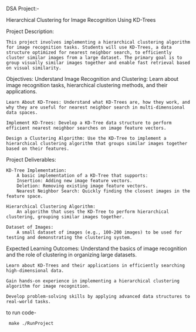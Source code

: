 DSA Project:-

Hierarchical Clustering for Image Recognition Using KD-Trees

Project Description:

    This project involves implementing a hierarchical clustering algorithm for image recognition tasks. Students will use KD-Trees, a data structure optimized for nearest neighbor search, to efficiently cluster similar images from a large dataset. The primary goal is to group visually similar images together and enable fast retrieval based on visual similarity.

Objectives:
    Understand Image Recognition and Clustering: Learn about image recognition tasks, hierarchical clustering methods, and their applications.

    Learn About KD-Trees: Understand what KD-Trees are, how they work, and why they are useful for nearest neighbor search in multi-dimensional data spaces.

    Implement KD-Trees: Develop a KD-Tree data structure to perform efficient nearest neighbor searches on image feature vectors.

    Design a Clustering Algorithm: Use the KD-Tree to implement a hierarchical clustering algorithm that groups similar images together based on their features.

Project Deliverables:

    KD-Tree Implementation:
        A basic implementation of a KD-Tree that supports:
        Insertion: Adding new image feature vectors.
        Deletion: Removing existing image feature vectors.
        Nearest Neighbor Search: Quickly finding the closest images in the feature space.

    Hierarchical Clustering Algorithm:
        An algorithm that uses the KD-Tree to perform hierarchical clustering, grouping similar images together.

    Dataset of Images:
        A small dataset of images (e.g., 100-200 images) to be used for testing and demonstrating the clustering system.


Expected Learning Outcomes:
    Understand the basics of image recognition and the role of clustering in organizing large datasets.

    Learn about KD-Trees and their applications in efficiently searching high-dimensional data.

    Gain hands-on experience in implementing a hierarchical clustering algorithm for image recognition.
    
    Develop problem-solving skills by applying advanced data structures to real-world tasks.

to run code-

     make ./RunProject
     
